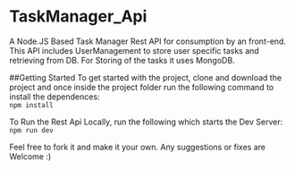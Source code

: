 # TaskManager_Api

A Node.JS Based Task Manager Rest API for consumption by an front-end. This API includes UserManagement to store user specific tasks and retrieving from DB.
For Storing of the tasks it uses MongoDB.

##Getting Started
To get started with the project, clone and download the project and once inside the project folder run the following command to install the dependences:<br>
<code>npm install</code>

To Run the Rest Api Locally, run the following which starts the Dev Server:<br>
<code>npm run dev</code>

Feel free to fork it and make it your own. Any suggestions or fixes are Welcome :)
